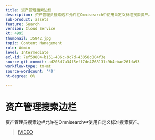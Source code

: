 ```yaml
---
title: 资产管理搜索边栏
description: 资产管理员搜索边栏允许在Omnisearch中使用自定义标准搜索资产。
sub-product: assets
feature: Search
version: Cloud Service
kt: 4995
thumbnail: 35842.jpg
topic: Content Management
role: Admin
level: Intermediate
exl-id: 7ef59804-b151-486c-9c7d-43058c004f3e
source-git-commit: ad203d7a34f5eff7de4768131c9b4ebae261da93
workflow-type: tm+mt
source-wordcount: '40'
ht-degree: 0%

---
```


# 资产管理搜索边栏

资产管理员搜索边栏允许在Omnisearch中使用自定义标准搜索资产。

>[!VIDEO](https://video.tv.adobe.com/v/35842/?quality=12&learn=on&hidetitle=true)
